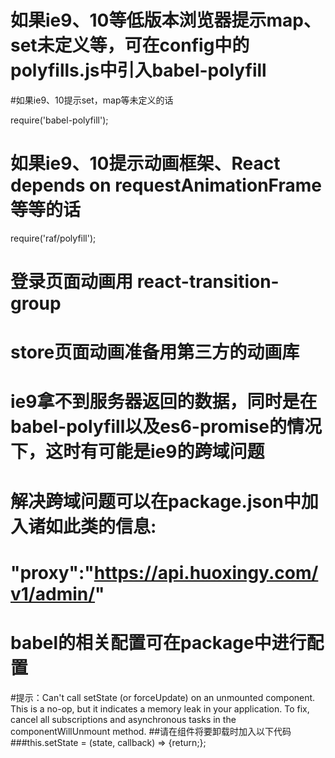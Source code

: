 # 如果ie9、10等低版本浏览器提示map、set未定义等，可在config中的polyfills.js中引入babel-polyfill

#如果ie9、10提示set，map等未定义的话

require('babel-polyfill');

# 如果ie9、10提示动画框架、React depends on requestAnimationFrame等等的话

require('raf/polyfill');

# 登录页面动画用 react-transition-group

# store页面动画准备用第三方的动画库

# ie9拿不到服务器返回的数据，同时是在babel-polyfill以及es6-promise的情况下，这时有可能是ie9的跨域问题

# 解决跨域问题可以在package.json中加入诸如此类的信息:

# "proxy":"https://api.huoxingy.com/v1/admin/"

# babel的相关配置可在package中进行配置

#提示：Can't call setState (or forceUpdate) on an unmounted component. This is a no-op, but it indicates a memory leak in your application. To fix, cancel all subscriptions and asynchronous tasks in the componentWillUnmount method.
##请在组件将要卸载时加入以下代码
###this.setState = (state, callback) => {return;};


